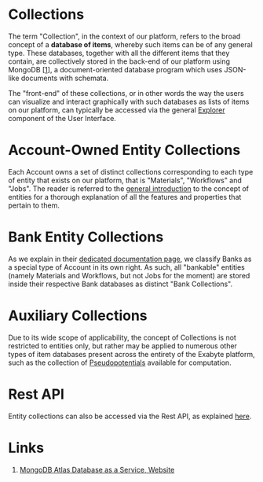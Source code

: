 # Collections

The term "Collection", in the context of our platform, refers to the broad concept of a **database of items**, whereby such items can be of any general type. These databases, together with all the different items that they contain, are collectively stored in the back-end of our platform using MongoDB [[1](#links)], a document-oriented database program which uses JSON-like documents with schemata. 

The "front-end" of these collections, or in other words the way the users can visualize and interact graphically with such databases as lists of items on our platform, can typically be accessed via the general [Explorer](/entities-general/ui/explorer.md) component of the User Interface. 

# Account-Owned Entity Collections

Each Account owns a set of distinct collections corresponding to each type of entity that exists on our platform, that is "Materials", "Workflows" and "Jobs". The reader is referred to the [general introduction](/entities-general/overview.md) to the concept of entities for a thorough explanation of all the features and properties that pertain to them. 

# Bank Entity Collections

As we explain in their [dedicated documentation page](/entities-general/bank.md), we classify Banks as a special type of Account in its own right. As such, all "bankable" entities (namely Materials and Workflows, but not Jobs for the moment) are stored inside their respective Bank databases as distinct "Bank Collections".

# Auxiliary Collections

Due to its wide scope of applicability, the concept of Collections is not restricted to entities only, but rather may be applied to numerous other types of item databases present across the entirety of the Exabyte platform, such as the collection of [Pseudopotentials](/methods/pseudopotential/overview.md) available for computation.

# Rest API 

Entity collections can also be accessed via the Rest API, as explained [here](/rest-api/overview.md). 

# Links

1. [MongoDB Atlas Database as a Service, Website](https://www.mongodb.com/)
